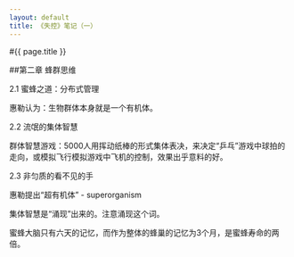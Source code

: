 ```yaml
---
layout: default
title: 《失控》笔记（一）
---
```


#{{ page.title }}

##第二章 蜂群思维

2.1 蜜蜂之道：分布式管理

惠勒认为：生物群体本身就是一个有机体。

2.2 流氓的集体智慧

群体智慧游戏：5000人用挥动纸棒的形式集体表决，来决定“乒乓”游戏中球拍的走向，或模拟飞行模拟游戏中飞机的控制，效果出乎意料的好。

2.3 非匀质的看不见的手

惠勒提出“超有机体” - superorganism

集体智慧是“涌现”出来的。注意涌现这个词。

蜜蜂大脑只有六天的记忆，而作为整体的蜂巢的记忆为3个月，是蜜蜂寿命的两倍。

